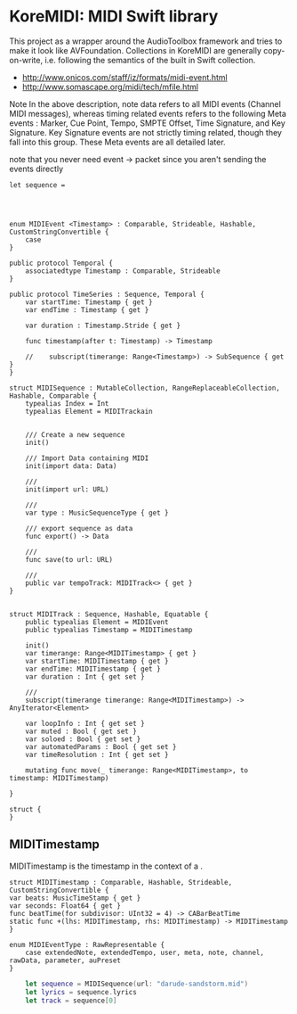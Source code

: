 # KoreMIDI: MIDI Swift library

This project as a wrapper around the AudioToolbox framework and tries to make it look like AVFoundation.
Collections in KoreMIDI are generally copy-on-write, i.e. following the semantics of the built in Swift collection.

* http://www.onicos.com/staff/iz/formats/midi-event.html
* http://www.somascape.org/midi/tech/mfile.html

Note In the above description, note data refers to all MIDI events (Channel MIDI messages), whereas timing related events refers to the following Meta events : Marker, Cue Point, Tempo, SMPTE Offset, Time Signature, and Key Signature. Key Signature events are not strictly timing related, though they fall into this group. These Meta events are all detailed later.

note that you never need event -> packet since you aren't sending the events directly

```
let sequence = 
```

```



enum MIDIEvent <Timestamp> : Comparable, Strideable, Hashable, CustomStringConvertible {
    case 
}

public protocol Temporal {
    associatedtype Timestamp : Comparable, Strideable
}

public protocol TimeSeries : Sequence, Temporal {
    var startTime: Timestamp { get }
    var endTime : Timestamp { get }

    var duration : Timestamp.Stride { get }

    func timestamp(after t: Timestamp) -> Timestamp

    //    subscript(timerange: Range<Timestamp>) -> SubSequence { get }
}

```

```
struct MIDISequence : MutableCollection, RangeReplaceableCollection, Hashable, Comparable {
    typealias Index = Int
    typealias Element = MIDITrackain


    /// Create a new sequence
    init()

    /// Import Data containing MIDI
    init(import data: Data)

    /// 
    init(import url: URL)

    /// 
    var type : MusicSequenceType { get }

    /// export sequence as data
    func export() -> Data

    ///
    func save(to url: URL)

    ///
    public var tempoTrack: MIDITrack<> { get }
}

```


```

```

```
struct MIDITrack : Sequence, Hashable, Equatable {
    public typealias Element = MIDIEvent
    public typealias Timestamp = MIDITimestamp

    init()
    var timerange: Range<MIDITimestamp> { get }
    var startTime: MIDITimestamp { get }
    var endTime: MIDITimestamp { get }
    var duration : Int { get set }

    /// 
    subscript(timerange timerange: Range<MIDITimestamp>) -> AnyIterator<Element>

    var loopInfo : Int { get set }
    var muted : Bool { get set }
    var soloed : Bool { get set }
    var automatedParams : Bool { get set }
    var timeResolution : Int { get set } 

    mutating func move(_ timerange: Range<MIDITimestamp>, to timestamp: MIDITimestamp)

}
```

```
struct {
}
```

 

## MIDITimestamp

MIDITimestamp is the timestamp in the context of a . 

```
struct MIDITimestamp : Comparable, Hashable, Strideable, CustomStringConvertible {
var beats: MusicTimeStamp { get }
var seconds: Float64 { get }
func beatTime(for subdivisor: UInt32 = 4) -> CABarBeatTime
static func +(lhs: MIDITimestamp, rhs: MIDITimestamp) -> MIDITimestamp
}
```


```
enum MIDIEventType : RawRepresentable {
    case extendedNote, extendedTempo, user, meta, note, channel, rawData, parameter, auPreset
}

```



```swift
    let sequence = MIDISequence(url: "darude-sandstorm.mid")
    let lyrics = sequence.lyrics
    let track = sequence[0]
    
 
```
